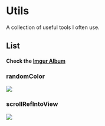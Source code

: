# Utils

A collection of useful tools I often use.

## List

#### Check the [Imgur Album](https://imgur.com/a/0WBSoaM)

### randomColor

![](https://i.imgur.com/hMC3SVR.png)

### scrollRefIntoView

![](https://i.imgur.com/w8ezWOC.png)
